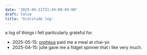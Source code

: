 ```yaml
---
date: '2025-04-21T21:44:00-04:00'
draft: false
title: 'Gratitude log'
---
```

a log of things i felt particularly grateful for.

<!--more-->

- 2025-05-15: [orpheus](https://www.orpheuslummis.info/) paid me a meal at chai-yo
- 2025-04-15: julie gave me a fidget spinner that i like very much.
